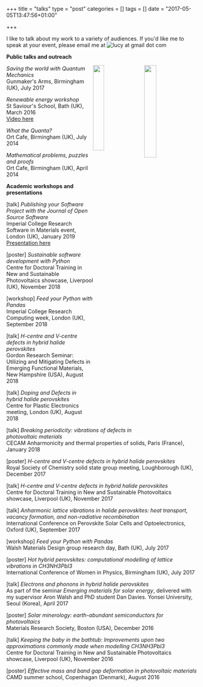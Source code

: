 +++
title = "talks"
type = "post"
categories = []
tags = []
date = "2017-05-05T13:47:56+01:00"

+++

I like to talk about my work to a variety of audiences. If you'd like me to speak at your event, please email me at <img src="../images/email.png" alt="lucy at gmail dot com">

<b>Public talks and outreach</b>

<img src="../images/cycle.png" style="width: 25%; float: right; margin-left: 1em; margin-right: 1em">
<img src="../images/saviours.jpg" style="width: 24%; float: right">

<i>Saving the world with Quantum Mechanics </i></br>
Gunmaker's Arms, Birmingham (UK), July 2017

<i>Renewable energy workshop</i></br>
St Saviour's School, Bath (UK), March 2016</br>
[Video here](https://vimeo.com/152483085)

<i> What the Quanta? </i></br>
Ort Cafe, Birmingham (UK), July 2014

<i> Mathematical problems, puzzles and proofs </i></br>
Ort Cafe, Birmingham (UK), April 2014


<b>Academic workshops and presentations</b>

[talk] <i>Publishing your Software Project with the Journal of Open Source Software</i></br>
Imperial College Research Software in Materials event, London (UK), January 2019</br>
[Presentation here](https://lucydot.github.io/slides/JOSS_0119)

[poster] <i>Sustainable software development with Python</i></br>
Centre for Doctoral Training in New and Sustainable Photovoltaics showcase, Liverpool (UK), November 2018

[workshop] <i>Feed your Python with Pandas</i></br>
Imperial College Research Computing week, London (UK), September 2018

[talk] <i>H-centre and V-centre defects in hybrid halide perovskites </i></br>
Gordon Research Seminar: Utilizing and Mitigating Defects in Emerging Functional Materials, New Hampshire (USA), August 2018

[talk] <i>Doping and Defects in hybrid halide perovskites </i></br>
Centre for Plastic Electronics meeting, London (UK), August 2018

[talk] <i>Breaking periodicity: vibrations of defects in photovoltaic materials </i></br>
CECAM Anharmonicity and thermal properties of solids, Paris (France), January 2018

[poster] <i>H-centre and V-centre defects in hybrid halide perovskites</i></br>
Royal Society of Chemistry solid state group meeting, Loughborough (UK), December 2017

[talk] <i>H-centre and V-centre defects in hybrid halide perovskites </i></br>
Centre for Doctoral Training in New and Sustainable Photovoltaics showcase, Liverpool (UK), November 2017

[talk] <i>Anharmonic lattice vibrations in halide perovskites: heat transport, vacancy formation, and non-radiative recombination</i></br>
International Conference on Perovskite Solar Cells and Optoelectronics, Oxford (UK), September 2017

[workshop] <i>Feed your Python with Pandas</i></br>
Walsh Materials Design group research day, Bath (UK), July 2017

[poster] <i>Hot hybrid perovskites: computational modelling of lattice vibrations in CH3NH3PbI3</i></br>
International Conference of Women in Physics, Birmingham (UK), July 2017 

[talk] <i>Electrons and phonons in hybrid halide perovskites</i></br>
As part of the seminar <i>Emerging materials for solar energy</i>, delivered with my supervisor Aron Walsh and PhD student Dan Davies.
Yonsei University, Seoul (Korea), April 2017

[poster] <i>Solar minerology: earth-abundant semiconductors for photovoltaics</i></br>
Materials Research Society, Boston (USA), December 2016

[talk] <i>Keeping the baby in the bathtub: Improvements upon two approximations commonly made when modelling CH3NH3PbI3</i></br>
Centre for Doctoral Training in New and Sustainable Photovoltaics showcase, Liverpool (UK), November 2016

[poster] <i>Effective mass and band gap deformation in photovoltaic materials</i></br>
CAMD summer school, Copenhagan (Denmark), August 2016




